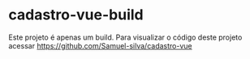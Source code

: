 # cadastro-vue-build

Este projeto é apenas um build. Para visualizar o código deste projeto acessar https://github.com/Samuel-silva/cadastro-vue

